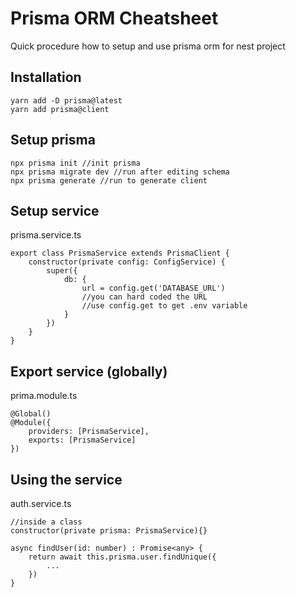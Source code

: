 # Prisma ORM Cheatsheet
Quick procedure how to setup and use prisma orm for nest project
## Installation
```
yarn add -D prisma@latest
yarn add prisma@client
```
## Setup prisma
```
npx prisma init //init prisma
npx prisma migrate dev //run after editing schema
npx prisma generate //run to generate client
```
## Setup service
prisma.service.ts
```
export class PrismaService extends PrismaClient {
    constructor(private config: ConfigService) {
        super({
            db: {
                url = config.get('DATABASE_URL')
                //you can hard coded the URL
                //use config.get to get .env variable
            }
        })
    }
}
```

## Export service (globally)
prima.module.ts
```
@Global()
@Module({
    providers: [PrismaService],
    exports: [PrismaService]
})
```

## Using the service
auth.service.ts
```
//inside a class
constructor(private prisma: PrismaService){}

async findUser(id: number) : Promise<any> {
    return await this.prisma.user.findUnique({
        ...
    })
}
```
